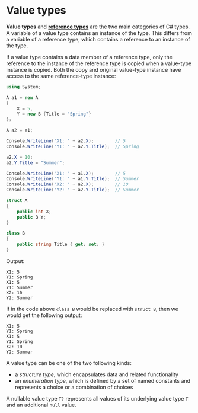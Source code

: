 # Value types

**Value types** and [**reference types**](reference%20types.md) are the two main categories of C# types. A variable of a value type contains an instance of the type. This differs from a variable of a reference type, which contains a reference to an instance of the type.

If a value type contains a data member of a reference type, only the reference to the instance of the reference type is copied when a value-type instance is copied. Both the copy and original value-type instance have access to the same reference-type instance:

```csharp
using System;

A a1 = new A
{
    X = 5,
    Y = new B {Title = "Spring"}
};

A a2 = a1;

Console.WriteLine("X1: " + a2.X);        // 5
Console.WriteLine("Y1: " + a2.Y.Title);  // Spring

a2.X = 10;
a2.Y.Title = "Summer";

Console.WriteLine("X1: " + a1.X);        // 5
Console.WriteLine("Y1: " + a1.Y.Title);  // Summer
Console.WriteLine("X2: " + a2.X);        // 10
Console.WriteLine("Y2: " + a2.Y.Title);  // Summer

struct A
{
    public int X;
    public B Y;
}

class B
{
    public string Title { get; set; }
}
```

Output:

```console
X1: 5
Y1: Spring
X1: 5
Y1: Summer
X2: 10
Y2: Summer
```

If in the code above `class B` would be replaced with `struct B`, then we would get the following output:

```console
X1: 5
Y1: Spring
X1: 5
Y1: Spring
X2: 10
Y2: Summer
```

A value type can be one of the two following kinds:

- a *structure type*, which encapsulates data and related functionality
- an *enumeration type*, which is defined by a set of named constants and represents a choice or a combination of choices

A nullable value type `T?` represents all values of its underlying value type `T` and an additional `null` value.

